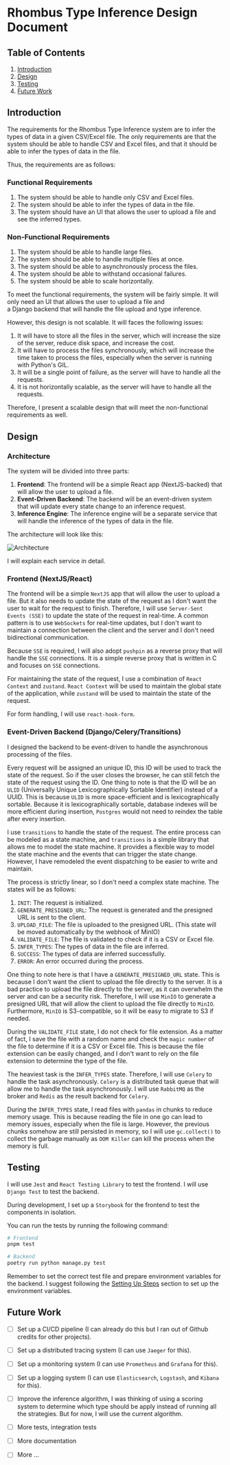 # Rhombus Type Inference Design Document

## Table of Contents

1. [Introduction](#introduction)
2. [Design](#design)
3. [Testing](#testing)
4. [Future Work](#future-work)

## Introduction

The requirements for the Rhombus Type Inference system are to infer the types of data in a given CSV/Excel file.
The only requirements are that the system should be able to handle CSV and Excel files, and that it should be able to
infer the types of data in the file.

Thus, the requirements are as follows:

### Functional Requirements

1. The system should be able to handle only CSV and Excel files.
2. The system should be able to infer the types of data in the file.
3. The system should have an UI that allows the user to upload a file and see the inferred types.

### Non-Functional Requirements

1. The system should be able to handle large files.
2. The system should be able to handle multiple files at once.
3. The system should be able to asynchronously process the files.
4. The system should be able to withstand occasional failures.
5. The system should be able to scale horizontally.

To meet the functional requirements, the system will be fairly simple.
It will only need an UI that allows the user to upload a file and  
a Django backend that will handle the file upload and type inference.

However, this design is not scalable. It will faces the following issues:

1. It will have to store all the files in the server, which will increase the size of the server, reduce disk space, and
   increase the cost.
2. It will have to process the files synchronously, which will increase the time taken to process the files, especially
   when the server is running
   with Python's GIL.
3. It will be a single point of failure, as the server will have to handle all the requests.
4. It is not horizontally scalable, as the server will have to handle all the requests.

Therefore, I present a scalable design that will meet the non-functional requirements as well.

## Design

### Architecture

The system will be divided into three parts:

1. **Frontend**: The frontend will be a simple React app (NextJS-backed) that will allow the user to upload a file.
2. **Event-Driven Backend**: The backend will be an event-driven system that will update every state change to an
   inference request.
3. **Inference Engine**: The inference engine will be a separate service that will handle the inference of the types of
   data in the file.

The architecture will look like this:

![Architecture](../assets/architecture.png)

I will explain each service in detail.

### Frontend (NextJS/React)

The frontend will be a simple `NextJS` app that will allow the user to upload a file.
But it also needs to update the state of the request as I don't want the user to wait for the request to finish.
Therefore, I will use `Server-Sent Events (SSE)` to update the state of the request in real-time.
A common pattern is to use `WebSockets` for real-time updates, but I don't want to maintain a connection between
the client and the server and I don't need bidirectional communication.

Because `SSE` is required, I will also adopt `pushpin` as a reverse proxy that will handle the `SSE` connections. It is
a simple reverse proxy that is written in C and focuses on `SSE` connections.

For maintaining the state of the request, I use a combination of `React Context` and `zustand`. `React Context` will be
used
to maintain the global state of the application, while `zustand` will be used to maintain the state of the request.

For form handling, I will use `react-hook-form`.

### Event-Driven Backend (Django/Celery/Transitions)

I designed the backend to be event-driven to handle the asynchronous processing of the files.

Every request will be assigned an unique ID, this ID will be used to track the state of the request.
So if the user closes the browser, he can still fetch the state of the request using the ID. One thing to
note is that the ID will be an `ULID` (Universally Unique Lexicographically Sortable Identifier) instead of a UUID.
This is because `ULID` is more space-efficient and is lexicographically sortable. Because it is lexicographically
sortable,
database indexes will be more efficient during insertion, `Postgres` would not need to reindex the table after every
insertion.

I use `transitions` to handle the state of the request. The entire process can be modeled as a state machine, and
`transitions` is a simple library that allows me to model the state machine. It provides a flexible way to model the
state machine and the events that can trigger the state change. However, I have remodeled the event dispatching to be
easier to write and maintain.

The process is strictly linear, so I don't need a complex state machine. The states will be as follows:

1. `INIT`: The request is initialized.
2. `GENERATE_PRESIGNED_URL`: The request is generated and the presigned URL is sent to the client.
3. `UPLOAD_FILE`: The file is uploaded to the presigned URL. (This state will be moved automatically by the webhook of
   MinIO)
4. `VALIDATE_FILE`: The file is validated to check if it is a CSV or Excel file.
5. `INFER_TYPES`: The types of data in the file are inferred.
6. `SUCCESS`: The types of data are inferred successfully.
7. `ERROR`: An error occurred during the process.

One thing to note here is that I have a `GENERATE_PRESIGNED_URL` state. This is because I don't want the client to
upload the file directly to the server. It is a bad practice to upload the file directly to the server, as it can
overwhelm the server and can be a security risk. Therefore, I will use `MinIO` to generate a presigned URL that will
allow the client to upload the file directly to `MinIO`. Furthermore, `MinIO` is S3-compatible, so it will be easy to
migrate to S3 if needed.

During the `VALIDATE_FILE` state, I do not check for file extension. As a matter of fact, I save the file with a random
name and check the `magic number` of the file to determine if it is a CSV or Excel file. This is because the file extension
can be easily changed, and I don't want to rely on the file extension to determine the type of the file.

The heaviest task is the `INFER_TYPES` state. Therefore, I will use `Celery` to handle the task asynchronously. `Celery`
is a distributed task queue that will allow me to handle the task asynchronously. I will use `RabbitMQ` as the broker and
`Redis` as the result backend for `Celery`.

During the `INFER_TYPES` state, I read files with `pandas` in chunks to reduce memory usage. This is because reading the
file in one go can lead to memory issues, especially when the file is large. However, the previous chunks somehow are still
persisted in memory, so I will use `gc.collect()` to collect the garbage manually as `OOM Killer` can kill the process
when the memory is full.

## Testing

I will use `Jest` and `React Testing Library` to test the frontend. I will use `Django Test` to test the backend. 

During development, I set up a `Storybook` for the frontend to test the components in isolation.

You can run the tests by running the following command:

```bash
# Frontend
pnpm test

# Backend
poetry run python manage.py test
```

Remember to set the correct test file and prepare environment variables for the backend.
I suggest following the [Setting Up Steps](../../README.md#starting-the-development-environment) section to set up the environment variables.

## Future Work
- [ ] Set up a CI/CD pipeline (I can already do this but I ran out of Github credits for other projects).
- [ ] Set up a distributed tracing system (I can use `Jaeger` for this).
- [ ] Set up a monitoring system (I can use `Prometheus` and `Grafana` for this).
- [ ] Set up a logging system (I can use `Elasticsearch`, `Logstash`, and `Kibana` for this).
- [ ] Improve the inference algorithm, I was thinking of using a scoring system to determine which type should be apply instead of 
running all the strategies. But for now, I will use the current algorithm.
- [ ] More tests, integration tests
- [ ] More documentation
- [ ] More ...



